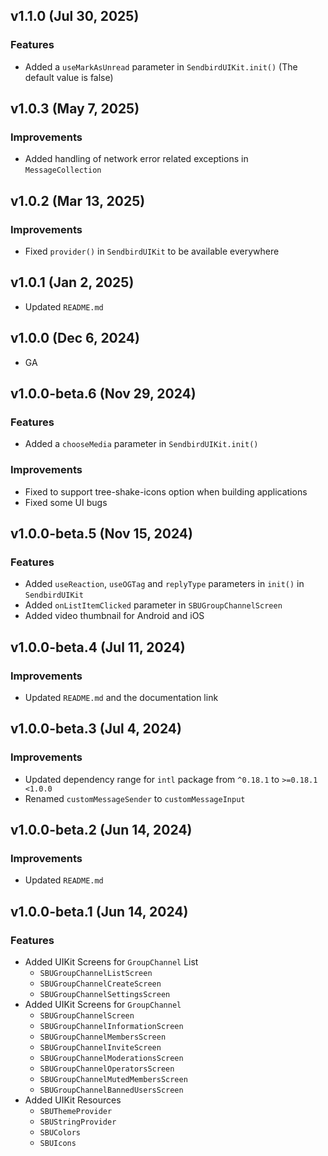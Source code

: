 ## v1.1.0 (Jul 30, 2025)

### Features
- Added a `useMarkAsUnread` parameter in `SendbirdUIKit.init()` (The default value is false)

## v1.0.3 (May 7, 2025)

### Improvements
- Added handling of network error related exceptions in `MessageCollection`

## v1.0.2 (Mar 13, 2025)

### Improvements
- Fixed `provider()` in `SendbirdUIKit` to be available everywhere

## v1.0.1 (Jan 2, 2025)
- Updated `README.md`

## v1.0.0 (Dec 6, 2024)
- GA

## v1.0.0-beta.6 (Nov 29, 2024)

### Features
- Added a `chooseMedia` parameter in `SendbirdUIKit.init()`

### Improvements
- Fixed to support tree-shake-icons option when building applications
- Fixed some UI bugs

## v1.0.0-beta.5 (Nov 15, 2024)

### Features
- Added `useReaction`, `useOGTag` and `replyType` parameters in `init()` in `SendbirdUIKit`
- Added `onListItemClicked` parameter in `SBUGroupChannelScreen`
- Added video thumbnail for Android and iOS

## v1.0.0-beta.4 (Jul 11, 2024)

### Improvements
- Updated `README.md` and the documentation link

## v1.0.0-beta.3 (Jul 4, 2024)

### Improvements
- Updated dependency range for `intl` package from `^0.18.1` to `>=0.18.1 <1.0.0`
- Renamed `customMessageSender` to `customMessageInput`

## v1.0.0-beta.2 (Jun 14, 2024)

### Improvements
- Updated `README.md`

## v1.0.0-beta.1 (Jun 14, 2024)

### Features
- Added UIKit Screens for `GroupChannel` List
  - `SBUGroupChannelListScreen`
  - `SBUGroupChannelCreateScreen`
  - `SBUGroupChannelSettingsScreen`
- Added UIKit Screens for `GroupChannel`
  - `SBUGroupChannelScreen`
  - `SBUGroupChannelInformationScreen`
  - `SBUGroupChannelMembersScreen`
  - `SBUGroupChannelInviteScreen`
  - `SBUGroupChannelModerationsScreen`
  - `SBUGroupChannelOperatorsScreen`
  - `SBUGroupChannelMutedMembersScreen`
  - `SBUGroupChannelBannedUsersScreen`
- Added UIKit Resources
  - `SBUThemeProvider`
  - `SBUStringProvider`
  - `SBUColors`
  - `SBUIcons`
